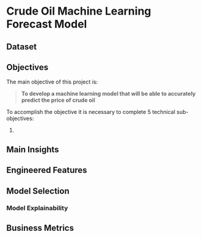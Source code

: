 # Crude Oil Machine Learning Forecast Model

## Dataset


## Objectives

The main objective of this project is:

> **To develop a machine learning model that will be able to accurately predict the price of crude oil**

To accomplish the objective it is necessary to complete 5 technical sub-objectives:

1. 

## Main Insights



## Engineered Features


## Model Selection


### Model Explainability



## Business Metrics


